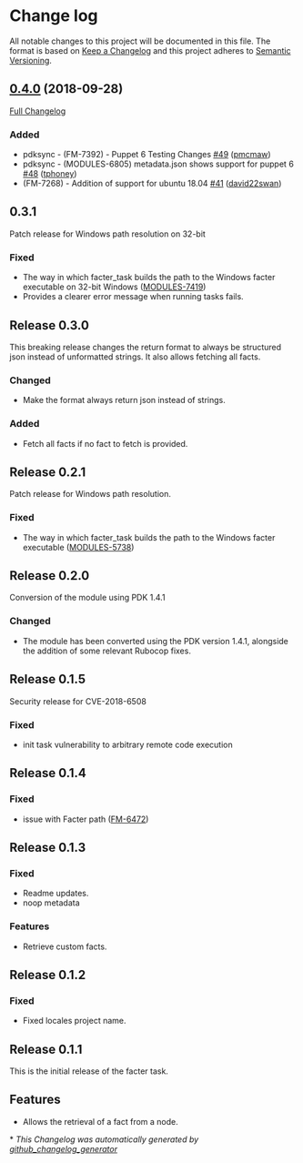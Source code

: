# Change log

All notable changes to this project will be documented in this file. The format is based on [Keep a Changelog](http://keepachangelog.com/en/1.0.0/) and this project adheres to [Semantic Versioning](http://semver.org).

## [0.4.0](https://github.com/puppetlabs/puppetlabs-facter_task/tree/0.4.0) (2018-09-28)

[Full Changelog](https://github.com/puppetlabs/puppetlabs-facter_task/compare/0.3.1...0.4.0)

### Added

- pdksync - \(FM-7392\) - Puppet 6 Testing Changes [\#49](https://github.com/puppetlabs/puppetlabs-facter_task/pull/49) ([pmcmaw](https://github.com/pmcmaw))
- pdksync - \(MODULES-6805\) metadata.json shows support for puppet 6 [\#48](https://github.com/puppetlabs/puppetlabs-facter_task/pull/48) ([tphoney](https://github.com/tphoney))
- \(FM-7268\) - Addition of support for ubuntu 18.04 [\#41](https://github.com/puppetlabs/puppetlabs-facter_task/pull/41) ([david22swan](https://github.com/david22swan))

## 0.3.1
Patch release for Windows path resolution on 32-bit

### Fixed
- The way in which facter\_task builds the path to the Windows facter executable on 32-bit Windows ([MODULES-7419](https://tickets.puppetlabs.com/browse/MODULES-7419))
- Provides a clearer error message when running tasks fails.

## Release 0.3.0
This breaking release changes the return format to always be structured json instead of unformatted strings. It also allows fetching all facts.

### Changed
- Make the format always return json instead of strings.

### Added
- Fetch all facts if no fact to fetch is provided.

## Release 0.2.1
Patch release for Windows path resolution.

### Fixed
- The way in which facter\_task builds the path to the Windows facter executable ([MODULES-5738](https://tickets.puppet.com/browse/MODULES-5738))

## Release 0.2.0
Conversion of the module using PDK 1.4.1

### Changed
- The module has been converted using the PDK version 1.4.1, alongside the addition of some relevant Rubocop fixes.

## Release 0.1.5
Security release for CVE-2018-6508

### Fixed
- init task vulnerability to arbitrary remote code execution

## Release 0.1.4

### Fixed
- issue with Facter path ([FM-6472](https://tickets.puppet.com/browse/FM-6472))

## Release 0.1.3

### Fixed
- Readme updates.
- noop metadata

### Features
- Retrieve custom facts.

## Release 0.1.2

### Fixed
- Fixed locales project name.

## Release 0.1.1
This is the initial release of the facter task.

## Features
- Allows the retrieval of a fact from a node.


\* *This Changelog was automatically generated by [github_changelog_generator](https://github.com/skywinder/Github-Changelog-Generator)*
